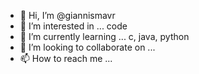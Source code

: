 - 👋 Hi, I’m @giannismavr
- 👀 I’m interested in ... code
- 🌱 I’m currently learning ... c, java, python
- 💞️ I’m looking to collaborate on ...
- 📫 How to reach me ...

<!---
giannismavr/giannismavr is a ✨ special ✨ repository because its `README.md` (this file) appears on your GitHub profile.
You can click the Preview link to take a look at your changes.
--->

